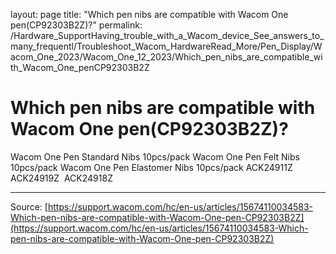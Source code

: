layout: page
title: "Which pen nibs are compatible with Wacom One pen(CP92303B2Z)?"
permalink: /Hardware_SupportHaving_trouble_with_a_Wacom_device_See_answers_to_many_frequentl/Troubleshoot_Wacom_HardwareRead_More/Pen_Display/Wacom_One_2023/Wacom_One_12_2023/Which_pen_nibs_are_compatible_with_Wacom_One_penCP92303B2Z

# Which pen nibs are compatible with Wacom One pen(CP92303B2Z)?

Wacom One Pen Standard Nibs 10pcs/pack
Wacom One Pen Felt Nibs 10pcs/pack
Wacom One Pen Elastomer Nibs 10pcs/pack
ACK24911Z 
ACK24919Z 
ACK24918Z

---
Source: [https://support.wacom.com/hc/en-us/articles/15674110034583-Which-pen-nibs-are-compatible-with-Wacom-One-pen-CP92303B2Z](https://support.wacom.com/hc/en-us/articles/15674110034583-Which-pen-nibs-are-compatible-with-Wacom-One-pen-CP92303B2Z)
